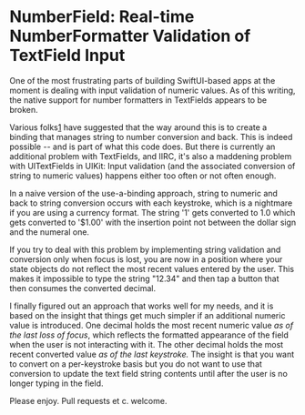 # NumberField: Real-time NumberFormatter Validation of TextField Input

One of the most frustrating parts of building SwiftUI-based apps at
the moment is dealing with input validation of numeric values. As of
this writing, the native support for number formatters in TextFields
appears to be broken.

Various folks[1] have suggested that the way around this is to create
a binding that manages string to number conversion and back. This is
indeed possible -- and is part of what this code does. But there is
currently an additional problem with TextFields, and IIRC, it's also a
maddening problem with UITextFields in UIKit: Input validation (and
the associated conversion of string to numeric values) happens either
too often or not often enough.

In a naive version of the use-a-binding approach, string to numeric
and back to string conversion occurs with each keystroke, which is a
nightmare if you are using a currency format. The string '1' gets
converted to 1.0 which gets converted to '$1.00' with the insertion
point not between the dollar sign and the numeral one.

If you try to deal with this problem by implementing string validation
and conversion only when focus is lost, you are now in a position
where your state objects do not reflect the most recent values entered
by the user. This makes it impossible to type the string "12.34" and
then tap a button that then consumes the converted decimal.

I finally figured out an approach that works well for my needs, and it
is based on the insight that things get much simpler if an additional
numeric value is introduced. One decimal holds the most recent numeric
value _as of the last loss of focus_, which reflects the formatted
appearance of the field when the user is not interacting with it. The
other decimal holds the most recent converted value _as of the last
keystroke._ The insight is that you want to convert on a per-keystroke
basis but you do not want to use that conversion to update the text
field string contents until after the user is no longer typing in the
field.

Please enjoy. Pull requests et c. welcome.

[1]: https://twitter.com/olebegemann/status/1146823791605112833?lang=en